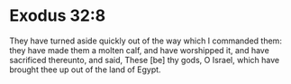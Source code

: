 # Exodus 32:8

They have turned aside quickly out of the way which I commanded them: they have made them a molten calf, and have worshipped it, and have sacrificed thereunto, and said, These [be] thy gods, O Israel, which have brought thee up out of the land of Egypt.